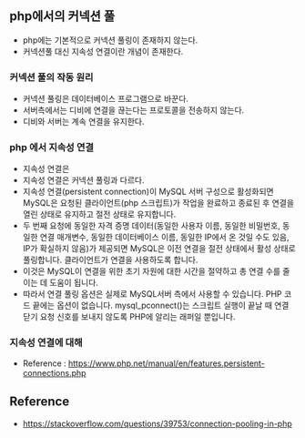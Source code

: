 ## php에서의 커넥션 풀
- php에는 기본적으로 커넥션 풀링이 존재하지 않는다.
- 커넥션풀 대신 지속성 연결이란 개념이 존재한다.

### 커넥션 풀의 작동 원리
- 커넥션 풀링은 데이터베이스 프로그램으로 바꾼다.
- 서버측에서는 디비에 연결을 끊는다는 프로토콜을 전송하지 않는다.
- 디비와 서버는 계속 연결을 유지한다.

### php 에서 지속성 연결
- 지속성 연결은 
- 지속성 연결은 커넥션 풀링과 다르다.
- 지속성 연결(persistent connection)이 MySQL 서버 구성으로 활성화되면 MySQL은 요청된 클라이언트(php 스크립트)가 작업을 완료하고 종료된 후 연결을 열린 상태로 유지하고 절전 상태로 유지합니다.
- 두 번째 요청에 동일한 자격 증명 데이터(동일한 사용자 이름, 동일한 비밀번호, 동일한 연결 매개변수, 동일한 데이터베이스 이름, 동일한 IP에서 온 것일 수도 있음, IP가 확실하지 않음)가 제공되면 MySQL은 이전 연결을 절전 상태에서 활성 상태로 풀링합니다. 클라이언트가 연결을 사용하도록 합니다.
- 이것은 MySQL이 연결을 위한 초기 자원에 대한 시간을 절약하고 총 연결 수를 줄이는 데 도움이 됩니다.
- 따라서 연결 풀링 옵션은 실제로 MySQL서버 측에서 사용할 수 있습니다. PHP 코드 끝에는 옵션이 없습니다. mysql_pconnect()는 스크립트 실행이 끝날 때 연결 닫기 요청 신호를 보내지 않도록 PHP에 알리는 래퍼일 뿐입니다.

### 지속성 연결에 대해
- Reference : https://www.php.net/manual/en/features.persistent-connections.php

## Reference
- https://stackoverflow.com/questions/39753/connection-pooling-in-php
